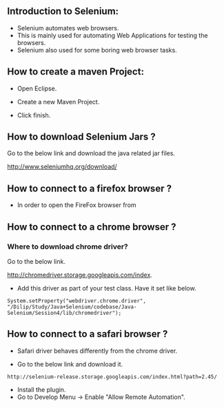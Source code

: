 
## Introduction to Selenium:

- Selenium automates web browsers.
- This is mainly used for automating Web Applications for testing the browsers.
- Selenium also used for some boring web browser tasks.

## How to create a maven Project:

-	Open Eclipse.
-	Create a new Maven Project.
		


- Click finish.

## How to download Selenium Jars ?

Go to the below link and download the java related jar files.

http://www.seleniumhq.org/download/

## How to connect to a firefox browser ?

- In order to open the FireFox browser from


## How to connect to a chrome browser ?

### Where to download chrome driver?

Go to the below link.  

http://chromedriver.storage.googleapis.com/index.

- Add this driver as part of your test class. Have it set like below.

```
System.setProperty("webdriver.chrome.driver", "/Dilip/Study/Java+Selenium/codebase/Java-Selenium/Session4/lib/chromedriver");
```

## How to connect to a safari browser ?

- Safari driver behaves differently from the chrome driver.

- Go to the below link and download it.  

```
http://selenium-release.storage.googleapis.com/index.html?path=2.45/
```
- Install the plugin.
- Go to Develop Menu -> Enable "Allow Remote Automation".
